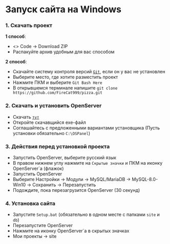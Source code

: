 # Запуск сайта на Windows

### 1. Скачать проект
**1 способ**:
* <> Code → Download ZIP
* Распакуйте архив удобным для вас способом

**2 способ**:
* Скачайте систему контроля версий <code>[Git](https://git-scm.com/download/win "Git")</code>, если он у вас не установлен
* Выберите место, где хотите разместить проект
* Нажмите ПКМ и выберите `Git Bash Here`
* В открывшемся терминале напишите `git clone https://github.com/FireCat999/pizza.git`

### 2. Скачать и установить OpenServer
* Скачать <code>[тут](https://drive.google.com/file/d/1c8AeAY_v7oCX_F_5nhKOc-orzcbZmnO6/view "OpenServer")</code>
* Откройте скачавщийся exe-файл
* Соглашайтесь с предложенными вариантами установщика (Пусть установки обязательно `C:\OSPanel`)

### 3. Действия перед установкой проекта
* Запустить OpenServer, выберите русский язык
* В правом нижнем углу нажмите на `Скрытые значки` и ПКМ на иконку OpenServer`a (флажок)
* Запустить OpenServer
* Выберите Настройки → Модули → MySQL/MariaDB → MySQL-8.0-Win10 → Сохранить → Перезапустить
* Подождите, пока перезагрузится OpenServer (30 секунд)
  
### 4. Установка сайта
*  Запустите `Setup.bat` (обязательно в одном месте с папками `site` и `db`)
*  Перезапустите OpenServer
*  Нажмите на иконку OpenServer`a в скрытых значках
*  Мои проекты → site

